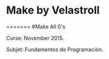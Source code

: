 
# Make by Velastroll
=======
#Make All 0's

Curse: November 2015.

Subjet: Fundamentos de Programación.

